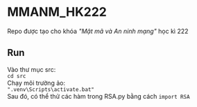 # MMANM_HK222
Repo được tạo cho khóa *"Mật mã và An ninh mạng"* học kì 222  
## Run
Vào thư mục src:  
`cd src`  
Chạy môi trường ảo:  
`".venv\Scripts\activate.bat"`  
Sau đó, có thể thử các hàm trong RSA.py bằng cách `import RSA`  
